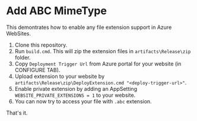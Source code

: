 Add ABC MimeType
================

This demontrates how to enable any file extension support in Azure WebSites.

  1. Clone this repository.
  2. Run `build.cmd`.  This will zip the extension files in `artifacts\Release\zip` folder.
  3. Copy `Deployment Trigger Url` from Azure portal for your website (in CONFIGURE TAB).
  4. Upload extension to your website by `artifacts\Release\zip\DeployExtension.cmd "<deploy-trigger-url>"`.
  5. Enable private extension by adding an AppSetting `WEBSITE_PRIVATE_EXTENSIONS = 1` to your website.
  6. You can now try to access your file with `.abc` extension.

That's it.
  
